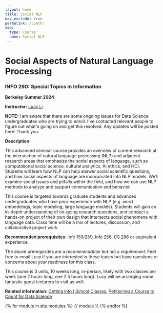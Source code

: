 ```yaml
---
layout: home
title: Social NLP
nav_exclude: true
permalink: /:path/
seo:
  type: Course
  name: Social NLP
---
```

# Social Aspects of Natural Language Processing

### INFO 290: Special Topics in Information

**Berkeley Summer 2024**

**Instructor:** [Lucy Li](https://lucy3.github.io/)

**NOTE:** I am aware that there are some ongoing issues for Data Science undergraduates who are trying to enroll. I've contacted relevant people to figure out what's going on and get this resolved. Any updates will be posted here! Thank you. 

**Description**

This advanced seminar course provides an overview of current research at the intersection of natural language processing (NLP) and adjacent research areas that emphasize the social aspects of language, such as computational social science, cultural analytics, AI ethics, and HCI. Students will learn how NLP can help answer social scientific questions, and how social aspects of language are incorporated into NLP models. We’ll examine social issues and pitfalls within the field, and how we can use NLP methods to analyze and support communication and behavior. 

This course is targeted towards graduate students and advanced undergraduates who have prior experience with NLP (e.g. word embeddings, topic modeling, large language models). Students will gain an in-depth understanding of on-going research questions, and conduct a hands-on project of their own design that intersects social phenomena with language data. Class time will be a mix of lectures, discussion, and collaborative project work. 

**Recommended prerequisites**: Info 159/259, Info 256, CS 288 or equivalent experience.

The above prerequisites are a *recommendation* but not a *requirement*. Feel free to email Lucy if you are interested in these topics but have questions or concerns about your readiness for this class. 

This course is 3 units, 10 weeks long, in-person, likely with two classes per week (one 2 hours long, one 2.5 hours long). Lucy will be arranging some fantastic guest lecturers to visit as well.  

**Related information**: [Getting into I School Classes](https://www.ischool.berkeley.edu/courses/take-a-class), [Petitioning a Course to Count for Data Science](https://data.berkeley.edu/academics/data-science-undergraduate-studies/advising/forms-procedures)

{% for module in site.modules %}
{{ module }}
{% endfor %}
